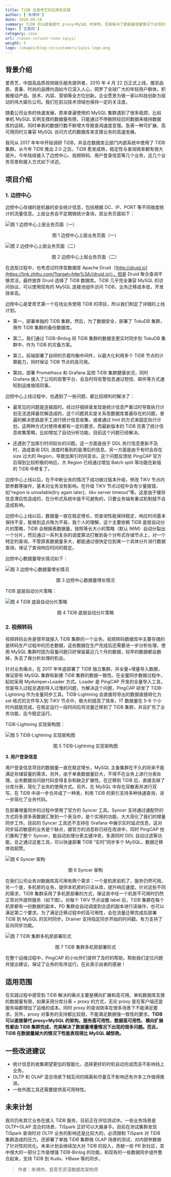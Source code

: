 ```yaml
---
title: TiDB 在爱奇艺的应用及实践
author: ['朱博帅']
date: 2018-09-18
summary: TiDB 可以直接替代 proxy+MySQL 的架构，完美解决了数据量增量情况下出现的很多问题。而且，TiDB 在数据量越大的情况下性能表现得比 MySQL 越惊艳。
tags: ['互联网']
category: case
url: /cases-cn/user-case-iqiyi/
weight: 5
logo: /images/blog-cn/customers/iqiyi-logo.png
---
```



## 背景介绍

爱奇艺，中国高品质视频娱乐服务提供者，2010 年 4 月 22 日正式上线，推崇品质、青春、时尚的品牌内涵如今已深入人心，网罗了全球广大的年轻用户群体，积极推动产品、技术、内容、营销等全方位创新。企业愿景为做一家以科技创新为驱动的伟大娱乐公司。我们在前沿技术领域也保持一定的关注度。

随着公司业务的快速发展，原来普遍使用的 MySQL 集群遇到了很多瓶颈，比如单机 MySQL 实例支撑的数据量有限，只能通过不停删除较旧的数据来维持数据库的运转。同时单表的数据行数不断增大导致查询速度变慢。急需一种可扩展、高可用同时又兼容 MySQL 访问方式的数据库来支撑业务的高速发展。

我司从 2017 年年中开始调研 TiDB，并且在数据库云部门内部系统中使用了 TiDB 集群。从今年 TiDB 推出 2.0 之后，TiDB 愈发成熟，稳定性与查询效率都有很大提升。今年陆续接入了边控中心、视频转码、用户登录信息等几个业务，这几个业务背景和接入方式如下详述。

## 项目介绍

### 1. 边控中心

边控中心存储的是机器的安全统计信息，包括根据 DC、IP、PORT 等不同维度统计的流量信息。上层业务会不定期做统计查询，其业务页面如下：

![图 1 边控中心上层业务页面（一）](https://upload-images.jianshu.io/upload_images/542677-31617bccf7b2dc4d.png?imageMogr2/auto-orient/strip%7CimageView2/2/w/1240)

<center>图 1 边控中心上层业务页面（一）</center>

![图 2 边控中心上层业务页面（二）](https://upload-images.jianshu.io/upload_images/542677-87b0c2cbb3c68e13.png?imageMogr2/auto-orient/strip%7CimageView2/2/w/1240)

<center>图 2 边控中心上层业务页面（二）</center>

在选型过程中，也考虑过时序型数据库 Apache Druid（[http://druid.io](https://link.zhihu.com/?target=http%3A//druid.io)），但是 Druid 聚合查询不够灵活，最终放弃 Druid 选择了 TiDB 数据库。TiDB 几乎完全兼容 MySQL 的访问协议，可以使用现有的 MySQL 连接池组件访问 TiDB，业务迁移成本低，开发效率高。

边控中心是爱奇艺第一个在线业务使用 TiDB 的项目，所以我们制定了详细的上线计划。

*   第一，部署单独的 TiDB 集群。然后，为了数据安全，部署了 TokuDB 集群，用作 TiDB 集群的备份数据库。

*   第二，我们通过 TiDB-Binlog 将 TiDB 集群的数据变更实时同步到 TokuDB 集群中，作为 TiDB 的灾备方案。

*   第三，前端部署了自研的负载均衡中间件，以最大化利用多个 TiDB 节点的计算能力，同时保证 TiDB 节点的高可用。

*   第四，部署 Prometheus 和 Grafana 监控 TiDB 集群健康状况，同时 Grafana 接入了公司的告警平台，会及时将告警信息通过短信、邮件等方式通知到运维值班同事。

边控中心上线过程中，也遇到了一些问题，都比较顺利的解决了：

*   最常见的问题是连接超时。经过仔细排查发现是统计信息严重过时导致执行计划无法选择最优解造成的，这个问题其实是关系型数据库普遍存在的问题，普遍的解决思路是手工进行统计信息收集，或者通过 hint 的方式来固定执行计划，这两种方式对使用者都有一定的要求，而最新版本的 TiDB 完善了统计信息收集策略，比如增加了自动分析功能，目前这个问题已经解决。

*   还遇到了加索引时间较长的问题。这一方面是由于 DDL 执行信息更新不及时，造成查询 DDL 进度时看到的是滞后的信息。另一方面是由于有时会存在 size 过大的 Region，导致加索引时间变长。这个问题反馈给 PingCAP 官方后得到比较积极的响应，大 Region 已经通过增加 Batch split 等功能在新版的 TiDB 中修复了。

边控中心上线以后，在不中断业务的情况下成功做过版本升级，修改 TiKV 节点内部参数等操作，基本对业务没有影响。在升级 TiKV 节点过程中会有少量报错，如“region is unvailable[try again later]、tikv server timeout”等。这是由于缓存信息滞后性造成的，在分布式系统中是不可避免的，只要业务端有重试机制就不会造成影响。

边控中心上线以后，数据量一直在稳定增长，但查询性能保持稳定，响应时间基本保持不变，能做到这点殊为不易，我个人的理解，这个主要依赖 TiDB 底层自动分片的策略，TiDB 会根据表数据量，按照等长大小的策略（默认 96M）自动分裂出一个分片，然后通过一系列复杂的调度算法打散到各个分布式存储节点上，对一个特定的查询，不管原表数据量多大，都能通过很快定位到某一个具体分片进行数据查询，保证了查询响应时间的稳定。

边控中心数据量增长情况如下：

![图 3 边控中心数据量增长情况](https://upload-images.jianshu.io/upload_images/542677-1457e97d133e0794.png?imageMogr2/auto-orient/strip%7CimageView2/2/w/1240)

<center>图 3 边控中心数据量增长情况</center>

TiDB 底层自动分片策略：

![图 4 TiDB 底层自动分片策略](https://upload-images.jianshu.io/upload_images/542677-5117ecbfdcf71579.png?imageMogr2/auto-orient/strip%7CimageView2/2/w/1240)

<center>图 4 TiDB 底层自动分片策略</center>

### 2. 视频转码

视频转码业务是很早就接入 TiDB 集群的一个业务。视频转码数据库中主要存储的是转码生产过程中的历史数据，这些数据在生产完成后还需要进一步分析处理，使用 MySQL 集群时因为容量问题只好保留最近几个月的数据，较早的数据都会删掉，失去了做分析处理的机会。

针对业务痛点，在 2017 年年底部署了 TiDB 独立集群，并全量+增量导入数据，保证原有 MySQL 集群和新建 TiDB 集群的数据一致性。在全量同步数据过程中，起初采用 Mydumper+Loader 方式。Loader 是 PingCAP 开发的全量导入工具，但是导入过程总遇到导入过慢的问题，为解决这个问题，PingCAP 研发了 TiDB-Lightning 作为全量同步工具。TiDB-Lightning 会直接将导出的数据直接转化为 sst 格式的文件导入到 TiKV 节点中，极大的提高了效率，1T 数据量在 5-6 个小时内就能完成，在稳定运行一段时间后将流量迁移到了 TiDB 集群，并且扩充了业务功能，迄今稳定运行。

TiDB-Lightning 实现架构图：

![图 5 TiDB-Lightning 实现架构图](https://upload-images.jianshu.io/upload_images/542677-841506db328169ce.png?imageMogr2/auto-orient/strip%7CimageView2/2/w/1240)

<center>图 5 TiDB-Lightning 实现架构图</center>


**3\. 用户登录信息**

用户登录信息项目的数据量一直在稳定增长，MySQL 主备集群在不久的将来不能满足存储容量的需求。另外，由于单表数据量巨大，不得不在业务上进行分表处理，业务数据访问层代码变得复杂和缺乏扩展性。在迁移到 TiDB 后，直接去掉了分库分表，简化了业务的使用方式。另外，在 MySQL 中存在双散表并进行双写。在 TiDB 中进一步合并成了一种表，利用 TiDB 的索引支持多种快速查询，进一步简化了业务代码。

在部署增量同步的过程中使用了官方的 Syncer 工具。Syncer 支持通过通配符的方式将多源多表数据汇聚到一个表当中，是个实用的功能，大大简化了我们的增量同步工作。目前的 Syncer 工具还不支持在 Grafana 中展示实时延迟信息，这对同步延迟敏感的业务是个缺点，据官方的消息称已经在改进中，同时 PingCAP 他们重构了整个 Syncer，能自动处理分表主键冲突，多源同时 DDL 自动过滤等功能，总之通过这套工具，可以快速部署 TiDB “实时”同步多个 MySQL，数据迁移体验超赞。

![图 6 Syncer 架构](https://upload-images.jianshu.io/upload_images/542677-d86beef3b1c60f2e.png?imageMogr2/auto-orient/strip%7CimageView2/2/w/1240)

<center>图 6 Syncer 架构</center>

在我们公司业务对数据库高可用有两个需求：一个是机房宕机了，服务仍然可用。另一个是，多机房的业务，提供本机房的只读从库，提升响应速度。针对这些不同的需求，TiDB 集群采用了多机房部署的方式，保证其中任一个机房不可用时仍然正常对外提供服务（如下图）。对每个 TiKV 节点设置 label 后，TiDB 集群在每个机房都有一份数据的副本，PD 集群会自动调度到合适的副本进行读操作，也可以满足第二个要求。为了满足迁移过程中的高可用性，会在流量迁移完成后部署 TiDB 到 MySQL 的实时同步。Drainer 支持指定同步开始的时间戳，有力支持了反向同步功能。

![图 7 TiDB 集群多机房部署形式](https://upload-images.jianshu.io/upload_images/542677-71a26e25a783538f.png?imageMogr2/auto-orient/strip%7CimageView2/2/w/1240)

<center>图 7 TiDB 集群多机房部署形式</center>

在整个运维过程中，PingCAP 的小伙伴们提供了及时的帮助，帮助我们定位问题并提出建议，保证了业务的有序运行。在此表示由衷的感谢！

## 适用范围

在实践过程中感受到 TiDB 解决的痛点主要是横向扩展和高可用。单机数据库支撑的数据量有限，如果采用分库分表 + proxy 的方式，无论 proxy 是在客户端还是服务端都增加了运维的成本。同时 proxy 的查询效率在很多场景下不能满足要求。另外，proxy 对事务的支持都比较弱，不能满足数据强一致性的要求。**TiDB 可以直接替代 proxy+MySQL 的架构，服务高可用性、数据高可用性、横向扩展性都由 TiDB 集群完成，完美解决了数据量增量情况下出现的很多问题。而且，TiDB 在数据量越大的情况下性能表现得比 MySQL 越惊艳。**

## 一些改进建议

*   统计信息的收集期望更加的智能化，选择更好的时机自动完成而且不影响线上业务。
*   OLTP 和 OLAP 混合场景下相互间的隔离和尽量互不影响还有许多工作值得推进。
*   一些外围工具还需要提供高可用特性。

## 未来计划

我司仍有其它业务在接入 TiDB 服务，目前正在评估测试中。一些业务场景是 OLTP+OLAP 混合的场景，TiSpark 正好可以大展身手。目前在测试集群发现 TiSpark 查询时对 OLTP 业务的影响还是比较大的，必须限制 TiSpark 对 TiDB 集群造成的压力。还部署了单独 TiDB 集群做 OLAP 场景的测试，对内部参数做了针对性的优化。未来计划会继续加大对 TiDB 的投入，贡献一些 PR 到社区，其中很大的一部分工作是增强 TiDB-Binlog 的功能，和现有的一些数据同步组件整合起来，支持 TiDB 到 Kudu、HBase 等的同步。

>作者：朱博帅，爱奇艺资深数据库架构师

